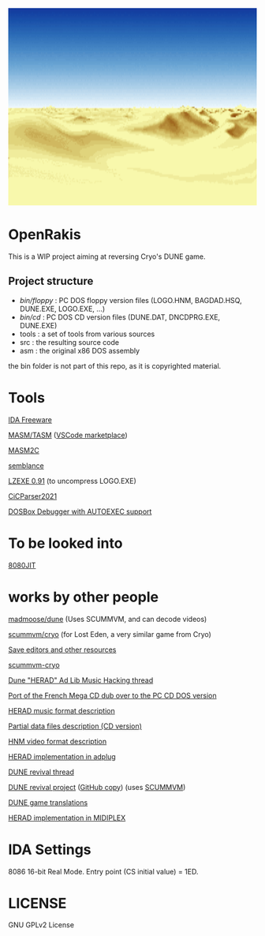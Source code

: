 <img src="worm.gif" width="640" height="400" />

# OpenRakis

This is a WIP project aiming at reversing Cryo's DUNE game.

## Project structure

* *bin/floppy* :  PC DOS floppy version files (LOGO.HNM, BAGDAD.HSQ, DUNE.EXE, LOGO.EXE, ...)
* *bin/cd* : PC DOS CD version files (DUNE.DAT, DNCDPRG.EXE, DUNE.EXE)
* tools : a set of tools from various sources
* src : the resulting source code
* asm : the original x86 DOS assembly

the bin folder is not part of this repo, as it is copyrighted material.

# Tools

[IDA Freeware](https://www.scummvm.org/news/20180331/)

[MASM/TASM](https://github.com/xsro/masm-tasm) ([VSCode marketplace](https://marketplace.visualstudio.com/items?itemName=xsro.masm-tasm))

[MASM2C](https://github.com/xor2003/masm2c)

[semblance](https://github.com/zfigura/semblance)

[LZEXE 0.91](https://bellard.org/lzexe.html) (to uncompress LOGO.EXE)

[CiCParser2021](https://github.com/gabonator/Projects/tree/master/XenonResurrection/Parser/CicParser2021)

[DOSBox Debugger with AUTOEXEC support](https://www.vogons.org/viewtopic.php?p=860536#p860536)

# To be looked into

[8080JIT](https://github.com/DaveTCode/8080JIT)

# works by other people

[madmoose/dune](https://github.com/madmoose/dune) (Uses SCUMMVM, and can decode videos)

[scummvm/cryo](https://github.com/scummvm/scummvm/tree/master/engines/cryo) (for Lost Eden, a very similar game from Cryo)

[Save editors and other resources](https://sites.google.com/site/duneeditor/home)

[scummvm-cryo](https://github.com/elyosh/scummvm-cryo) 

[Dune "HERAD" Ad Lib Music Hacking thread](https://www.vogons.org/viewtopic.php?t=49813)

[Port of the French Mega CD dub over to the PC CD DOS version](https://www.abandonware-forums.org/forum/autres/les-aventuriers-de-la-traduction-perdue/764167-dune-cd/page15#post804135)

[HERAD music format description](http://www.vgmpf.com/Wiki/index.php/HERAD)

[Partial data files description (CD version)](https://bigs.fr/dune_old/)

[HNM video format description](https://wiki.multimedia.cx/index.php?title=HNM_%281%29)

[HERAD implementation in adplug](https://github.com/adplug/adplug/blob/master/src/herad.cpp)

[DUNE revival thread](https://forum.dune2k.com/topic/17217-rewriting-cryos-dune-1-it-seems-possible/page/13/)

[DUNE revival project](https://sourceforge.net/p/dunerevival/code/HEAD/tree/) ([GitHub copy](https://github.com/sonicpp/dunerevival-code)) (uses [SCUMMVM](https://www.scummvm.org/))

[DUNE game translations](https://github.com/sonicpp/Dune-game-translations)

[HERAD implementation in MIDIPLEX](https://github.com/stascorp/MIDIPLEX)

# IDA Settings

8086 16-bit Real Mode.
Entry point (CS initial value) = 1ED.

# LICENSE

GNU GPLv2 License
